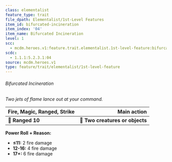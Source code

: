 ```yaml
---
class: elementalist
feature_type: trait
file_dpath: Elementalist/1st-Level Features
item_id: bifurcated-incineration
item_index: '04'
item_name: Bifurcated Incineration
level: 1
scc:
  - mcdm.heroes.v1:feature.trait.elementalist.1st-level-feature:bifurcated-incineration
scdc:
  - 1.1.1:5.2.3.1:04
source: mcdm.heroes.v1
type: feature/trait/elementalist/1st-level-feature
---
```


###### Bifurcated Incineration

*Two jets of flame lance out at your command.*

| **Fire, Magic, Ranged, Strike** |                 **Main action** |
| ------------------------------- | ------------------------------: |
| **📏 Ranged 10**                | **🎯 Two creatures or objects** |

**Power Roll + Reason:**

- **≤11:** 2 fire damage
- **12-16:** 4 fire damage
- **17+:** 6 fire damage
